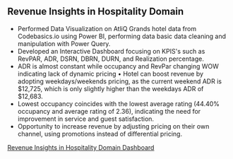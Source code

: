 ## Revenue Insights in Hospitality Domain

* Performed Data Visualization on AtliQ Grands hotel data from Codebasics.io using Power BI, performing data basic data cleaning and manipulation with Power Query. 
* Developed an Interactive Dashboard focusing on KPIS's such as RevPAR, ADR, DSRN, DBRN, DURN, and Realization percentage.
* ADR is almost constant while occupancy and RevPar changing WOW indicating lack of dynamic pricing
• Hotel can boost revenue by adopting weekdays/weekends pricing, as the current weekend ADR is $12,725, which is only slightly higher than the weekdays ADR of $12,683.
* Lowest occupancy coincides with the lowest average rating (44.40% occupancy and average rating of 2.36), indicating the need for improvement in service and guest satisfaction.
* Opportunity to increase revenue by adjusting pricing on their own channel, using promotions instead of differential pricing.

[Revenue Insights in Hospitality Domain Dashboard](https://www.novypro.com/project/1682082403448x861651499756996400)
